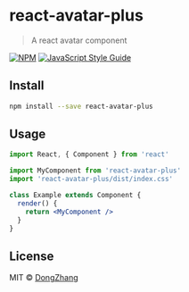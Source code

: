 # react-avatar-plus

> A react avatar component

[![NPM](https://img.shields.io/npm/v/react-avatar-plus.svg)](https://www.npmjs.com/package/react-avatar-plus) [![JavaScript Style Guide](https://img.shields.io/badge/code_style-standard-brightgreen.svg)](https://standardjs.com)

## Install

```bash
npm install --save react-avatar-plus
```

## Usage

```jsx
import React, { Component } from 'react'

import MyComponent from 'react-avatar-plus'
import 'react-avatar-plus/dist/index.css'

class Example extends Component {
  render() {
    return <MyComponent />
  }
}
```

## License

MIT © [DongZhang](https://github.com/DongZhang)
